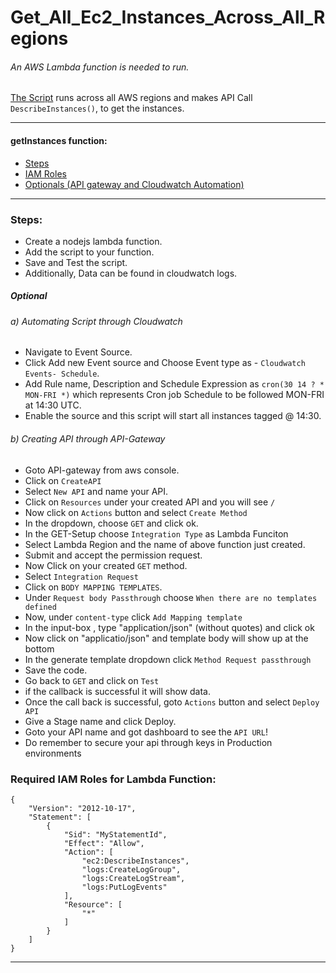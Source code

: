 # Get_All_Ec2_Instances_Across_All_Regions

###### An AWS Lambda function is needed to run.
[The Script](https://github.com/jparasha/Get_All_Ec2_Instances_Across_All_Regions/blob/master/getInstances.js) runs across all AWS regions and makes API Call       `DescribeInstances()`, to get the instances.

_______________________________________________________________________________________________________________________________________
#### getInstances function:
  -  [Steps](https://github.com/jparasha/Get_All_Ec2_Instances_Across_All_Regions/tree/master#steps)  
  -  [IAM Roles](https://github.com/jparasha/Get_All_Ec2_Instances_Across_All_Regions/tree/master#required-iam-roles-for-lambda-function)
  -  [Optionals (API gateway and Cloudwatch Automation)](https://github.com/jparasha/Get_All_Ec2_Instances_Across_All_Regions/tree/master#optional)

_______________________________________________________________________________________________________________________________________
  
### Steps:
     
*   Create a nodejs lambda function.
*   Add the script to your function.
*   Save and Test the script.
*   Additionally, Data can be found in cloudwatch logs.

##### Optional

  ###### a) Automating Script through Cloudwatch
  
  *   Navigate to Event Source.
  *   Click Add new Event source and Choose Event type as - `Cloudwatch Events- Schedule`.
  *   Add Rule name, Description and Schedule Expression as `cron(30 14 ? * MON-FRI *)` which represents Cron job Schedule to be  followed MON-FRI at 14:30 UTC.
  *   Enable the source and this script will start all instances tagged @ 14:30.
  
  ###### b) Creating API through API-Gateway
  
  *   Goto API-gateway from aws console.
  *   Click on `CreateAPI`
  *   Select `New API` and name your API.
  *   Click on `Resources` under your created API and you will see `/`
  *   Now click on `Actions` button and select `Create Method`
  *   In the dropdown, choose `GET` and click ok.
  *   In the GET-Setup choose `Integration Type` as Lambda Funciton
  *   Select Lambda Region and the name of above function just created.
  *   Submit and accept the permission request.
  *   Now Click on your created `GET` method.
  *   Select `Integration Request`
  *   Click on `BODY MAPPING TEMPLATES`.
  *   Under `Request body Passthrough` choose `When there are no templates defined`
  *   Now, under `content-type` click `Add Mapping template`
  *   In the input-box , type "application/json" (without quotes) and click ok
  *   Now click on "applicatio/json" and template body will show up at the bottom
  *   In the generate template dropdown click `Method Request passthrough`
  *   Save the code.
  *   Go back to  `GET` and click on `Test` 
  *   if the callback is successful it will show data.
  *   Once the call back is successful, goto `Actions` button and select `Deploy API`
  *   Give a Stage name and click Deploy.
  *   Goto your API name and got dashboard to see the `API URL`!
  *   Do remember to secure your api through keys in Production environments


### Required IAM Roles for Lambda Function:
```
{
    "Version": "2012-10-17",
    "Statement": [
        {
            "Sid": "MyStatementId",
            "Effect": "Allow",
            "Action": [
                "ec2:DescribeInstances",                
                "logs:CreateLogGroup",
                "logs:CreateLogStream",
                "logs:PutLogEvents"
            ],
            "Resource": [
                "*"
            ]
        }
    ]
}
```
_______________________________________________________________________________________________________________________________________
